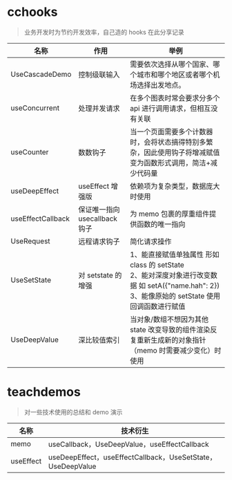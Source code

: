 # cchooks

> 业务开发时为节约开发效率，自己造的 hooks 在此分享记录

| 名称              | 作用                          | 举例                                                                                                                                                |
| ----------------- | ----------------------------- | --------------------------------------------------------------------------------------------------------------------------------------------------- |
| UseCascadeDemo    | 控制级联输入                  | 需要依次选择从哪个国家、哪个城市和哪个地区或者哪个机场选择出发地点。                                                                                |
| useConcurrent     | 处理并发请求                  | 在多个图表时常会要求分多个 api 进行调用请求，但相互没有关联                                                                                         |
| useCounter        | 数数钩子                      | 当一个页面需要多个计数器时，会将状态搞得特别多繁杂，因此使用钩子将增减赋值变为函数形式调用，简洁+减少代码量                                         |
| useDeepEffect     | useEffect 增强版              | 依赖项为复杂类型，数据庞大时使用                                                                                                                    |
| useEffectCallback | 保证唯一指向 usecallback 钩子 | 为 memo 包裹的厚重组件提供函数的唯一指向                                                                                                            |
| UseRequest        | 远程请求钩子                  | 简化请求操作                                                                                                                                        |
| UseSetState       | 对 setstate 的增强            | 1、能直接赋值单独属性 形如 class 的 setState<br>2、能对深度对象进行改变数据 如 setA({"name.hah": 2})<br>3、能像原始的 setState 使用回调函数进行赋值 |
| UseDeepValue      | 深比较值索引                  | 当对象/数组不想因为其他 state 改变导致的组件渲染反复重新生成新的对象指针 （memo 时需要减少变化）时使用                                              |

# teachdemos

> 对一些技术使用的总结和 demo 演示

| 名称      | 技术衍生                                                    |
| --------- | ----------------------------------------------------------- |
| memo      | useCallback，UseDeepValue，useEffectCallback                |
| useEffect | useDeepEffect，useEffectCallback，UseSetState，UseDeepValue |
